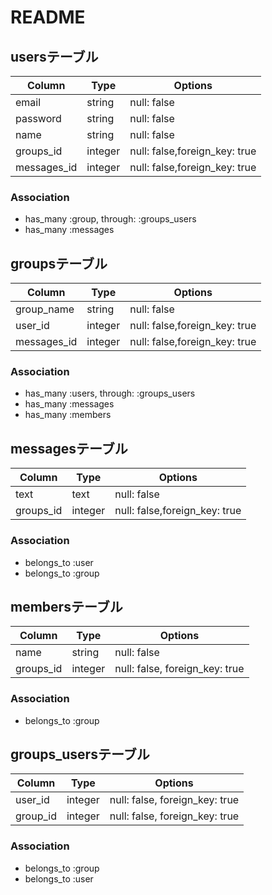 # README

## usersテーブル

|Column|Type|Options|
|------|----|-------|
|email|string|null: false|
|password|string|null: false|
|name|string|null: false|
|groups_id|integer|null: false,foreign_key: true|
|messages_id|integer|null: false,foreign_key: true|
### Association
- has_many :group, through: :groups_users
- has_many :messages

## groupsテーブル
|Column|Type|Options|
|------|----|-------|
|group_name|string|null: false|
|user_id|integer|null: false,foreign_key: true|
|messages_id|integer|null: false,foreign_key: true|
### Association
- has_many :users, through: :groups_users
- has_many :messages
- has_many :members

## messagesテーブル
|Column|Type|Options|
|------|----|-------|
|text|text|null: false|
|groups_id|integer|null: false,foreign_key: true|
### Association
- belongs_to :user
- belongs_to :group
 

## membersテーブル
|Column|Type|Options|
|------|----|-------|
|name|string|null: false|
|groups_id|integer|null: false, foreign_key: true|
### Association
- belongs_to :group

## groups_usersテーブル
|Column|Type|Options|
|------|----|-------|
|user_id|integer|null: false, foreign_key: true|
|group_id|integer|null: false, foreign_key: true|
### Association
- belongs_to :group
- belongs_to :user
